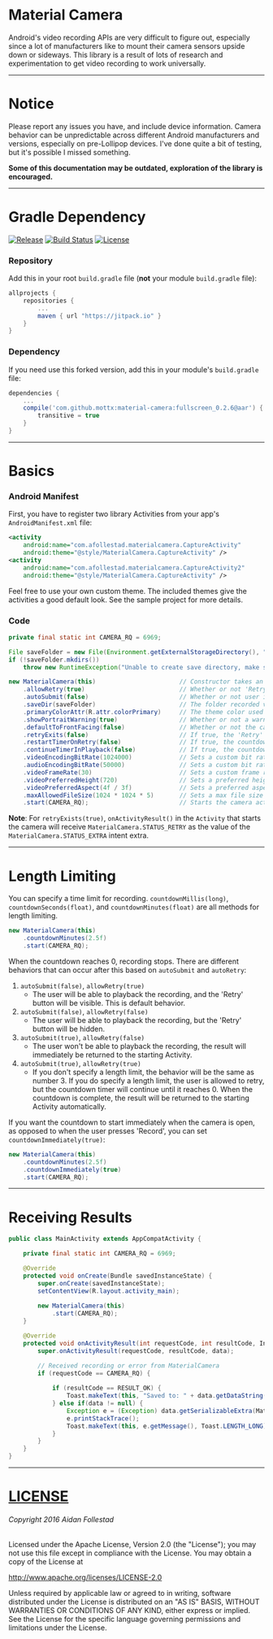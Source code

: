 # Material Camera

Android's video recording APIs are very difficult to figure out, especially since a lot of manufacturers
like to mount their camera sensors upside down or sideways. This library is a result of lots of research
and experimentation to get video recording to work universally.

---

# Notice

Please report any issues you have, and include device information. Camera behavior can be unpredictable
across different Android manufacturers and versions, especially on pre-Lollipop devices. I've done quite
a bit of testing, but it's possible I missed something.

**Some of this documentation may be outdated, exploration of the library is encouraged.**

---

# Gradle Dependency

[![Release](https://jitpack.io/v/afollestad/material-camera.svg)](https://jitpack.io/#afollestad/material-camera)
[![Build Status](https://travis-ci.org/afollestad/material-camera.svg)](https://travis-ci.org/afollestad/material-camera)
[![License](https://img.shields.io/badge/license-Apache%202-4EB1BA.svg?style=flat-square)](https://www.apache.org/licenses/LICENSE-2.0.html)

### Repository

Add this in your root `build.gradle` file (**not** your module `build.gradle` file):

```gradle
allprojects {
	repositories {
		...
		maven { url "https://jitpack.io" }
	}
}
```

### Dependency

If you need use this forked version, add this in your module's `build.gradle` file:

```gradle
dependencies {
    ...
    compile('com.github.mottx:material-camera:fullscreen_0.2.6@aar') {
        transitive = true
    }
}
```

---


# Basics

### Android Manifest

First, you have to register two library Activities from your app's `AndroidManifest.xml` file:

```xml
<activity
    android:name="com.afollestad.materialcamera.CaptureActivity"
    android:theme="@style/MaterialCamera.CaptureActivity" />
<activity
    android:name="com.afollestad.materialcamera.CaptureActivity2"
    android:theme="@style/MaterialCamera.CaptureActivity" />
```
            
Feel free to use your own custom theme. The included themes give the activities a good default look. 
See the sample project for more details.

### Code

```java
private final static int CAMERA_RQ = 6969; 

File saveFolder = new File(Environment.getExternalStorageDirectory(), "MaterialCamera Sample");
if (!saveFolder.mkdirs())
    throw new RuntimeException("Unable to create save directory, make sure WRITE_EXTERNAL_STORAGE permission is granted.");

new MaterialCamera(this)                       // Constructor takes an Activity
    .allowRetry(true)                          // Whether or not 'Retry' is visible during playback
    .autoSubmit(false)                         // Whether or not user is allowed to playback videos after recording. This can affect other things, discussed in the next section.
    .saveDir(saveFolder)                       // The folder recorded videos are saved to
    .primaryColorAttr(R.attr.colorPrimary)     // The theme color used for the camera, defaults to colorPrimary of Activity in the constructor
    .showPortraitWarning(true)                 // Whether or not a warning is displayed if the user presses record in portrait orientation
    .defaultToFrontFacing(false)               // Whether or not the camera will initially show the front facing camera
    .retryExits(false)                         // If true, the 'Retry' button in the playback screen will exit the camera instead of going back to the recorder
    .restartTimerOnRetry(false)                // If true, the countdown timer is reset to 0 when the user taps 'Retry' in playback
    .continueTimerInPlayback(false)            // If true, the countdown timer will continue to go down during playback, rather than pausing.
    .videoEncodingBitRate(1024000)             // Sets a custom bit rate for video recording.
    .audioEncodingBitRate(50000)               // Sets a custom bit rate for audio recording.
    .videoFrameRate(30)                        // Sets a custom frame rate (FPS) for video recording.
    .videoPreferredHeight(720)                 // Sets a preferred height for the recorded video output.
    .videoPreferredAspect(4f / 3f)             // Sets a preferred aspect ratio for the recorded video output.
    .maxAllowedFileSize(1024 * 1024 * 5)       // Sets a max file size of 5MB, recording will stop if file reaches this limit. Keep in mind, the FAT file system has a file size limit of 4GB.
    .start(CAMERA_RQ);                         // Starts the camera activity, the result will be sent back to the current Activity
```

**Note**: For `retryExists(true)`, `onActivityResult()` in the `Activity` that starts the camera will
receive `MaterialCamera.STATUS_RETRY` as the value of the `MaterialCamera.STATUS_EXTRA` intent extra.

---

# Length Limiting

You can specify a time limit for recording. `countdownMillis(long)`, `countdownSeconds(float)`, 
and `countdownMinutes(float)` are all methods for length limiting.

```java
new MaterialCamera(this)
    .countdownMinutes(2.5f)
    .start(CAMERA_RQ);
```

When the countdown reaches 0, recording stops. There are different behaviors that can occur after this based on
`autoSubmit` and `autoRetry`:

1. `autoSubmit(false)`, `allowRetry(true)`
    * The user will be able to playback the recording, and the 'Retry' button will be visible. This is default behavior.
2. `autoSubmit(false)`, `allowRetry(false)`
    * The user will be able to playback the recording, but the 'Retry' button will be hidden.
3. `autoSubmit(true)`, `allowRetry(false)`
    * The user won't be able to playback the recording, the result will immediately be returned to the starting Activity.
4. `autoSubmit(true)`, `allowRetry(true)`
    * If you don't specify a length limit, the behavior will be the same as number 3. If you do specify a length limit, the user is allowed to retry, but the countdown timer will continue until it reaches 0. When the countdown is complete, the result will be returned to the starting Activity automatically.

If you want the countdown to start immediately when the camera is open, as opposed to when the user presses
'Record', you can set `countdownImmediately(true)`:

```java
new MaterialCamera(this)
    .countdownMinutes(2.5f)
    .countdownImmediately(true)
    .start(CAMERA_RQ);
```

---

# Receiving Results

```java
public class MainActivity extends AppCompatActivity {

    private final static int CAMERA_RQ = 6969;

    @Override
    protected void onCreate(Bundle savedInstanceState) {
        super.onCreate(savedInstanceState);
        setContentView(R.layout.activity_main);
        
        new MaterialCamera(this)
            .start(CAMERA_RQ);
    }

    @Override
    protected void onActivityResult(int requestCode, int resultCode, Intent data) {
        super.onActivityResult(requestCode, resultCode, data);

        // Received recording or error from MaterialCamera
        if (requestCode == CAMERA_RQ) {
        
            if (resultCode == RESULT_OK) {
                Toast.makeText(this, "Saved to: " + data.getDataString(), Toast.LENGTH_LONG).show();
            } else if(data != null) {
                Exception e = (Exception) data.getSerializableExtra(MaterialCamera.ERROR_EXTRA);
                e.printStackTrace();
                Toast.makeText(this, e.getMessage(), Toast.LENGTH_LONG).show();
            }
        }
    }
}
```

---

# [LICENSE](/LICENSE.md)

###### Copyright 2016 Aidan Follestad

Licensed under the Apache License, Version 2.0 (the "License");
you may not use this file except in compliance with the License.
You may obtain a copy of the License at

http://www.apache.org/licenses/LICENSE-2.0

Unless required by applicable law or agreed to in writing, software
distributed under the License is distributed on an "AS IS" BASIS,
WITHOUT WARRANTIES OR CONDITIONS OF ANY KIND, either express or implied.
See the License for the specific language governing permissions and
limitations under the License.
